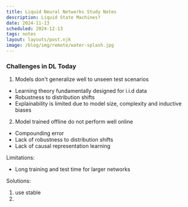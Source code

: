 ```yaml
---
title: Liquid Neural Networks Study Notes
description: Liquid State Machines?
date: 2024-11-13
scheduled: 2024-12-13
tags: notes
layout: layouts/post.njk
image: /blog/img/remote/water-splash.jpg
---
```

### Challenges in DL Today
1. Models don't generalize well to unseen test scenarios
  - Learning theory fundamentally designed for i.i.d data
  - Robustness to distribution shifts
  - Explainability is limited due to model size, complexity and inductive biases

2. Model trained offline do not perform well online
  - Compounding error
  - Lack of robustness to distribution shifts
  - Lack of causal representation learning


Limitations:
- Long training and test time for larger networks


Solutions:
1. use stable
2.
